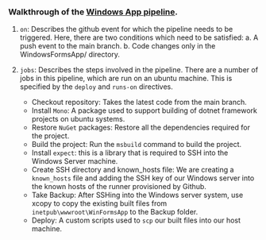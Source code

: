 ### Walkthrough of the [Windows App pipeline](.github/workflows/iis-deploy-winforms.yaml).

1. `on`: Describes the github event for which the pipeline needs to be triggered. Here, there are two conditions which need to be satisfied:
   a. A push event to the main branch.
   b. Code changes only in the WindowsFormsApp/ directory.

2. `jobs`: Describes the steps involved in the pipeline. There are a number of jobs in this pipeline, which are run on an ubuntu machine.
   This is specified by the `deploy` and `runs-on` directives.

   - Checkout repository: Takes the latest code from the main branch.
   - Install `Mono`: A package used to support building of dotnet framework projects on ubuntu systems.
   - Restore `NuGet` packages: Restore all the dependencies required for the project.
   - Build the project: Run the `msbuild` command to build the project.
   - Install `expect`: this is a library that is required to SSH into the Windows Server machine.
   - Create SSH directory and known_hosts file: We are creating a `known_hosts` file and adding the SSH key of our Windows server into the known hosts of the runner provisioned by Github.
   - Take Backup: After SSHing into the Windows server system, use xcopy to copy the existing built files from `inetpub\wwwroot\WinFormsApp` to the Backup folder.
   - Deploy: A custom scripts used to `scp` our built files into our host machine.
